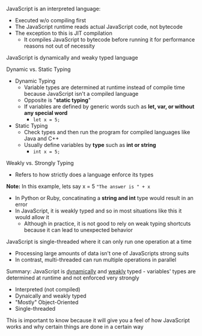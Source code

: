 JavaScript is an interpreted language:
- Executed w/o compiling first
- The JavaScript runtime reads actual JavaScript code, not bytecode
- The exception to this is JIT compilation
	- It compiles JavaScript to bytecode before running it for performance reasons not out of necessity

JavaScript is dynamically and weaky typed language

Dynamic vs. Static Typing
- Dynamic Typing
	- Variable types are determined at runtime instead of compile time because JavaScript isn't a compiled language
	- Opposite is "**static typing**"
	- If variables are defined by generic words such as **let, var, or without any special word**
		- `let x = 5;` 
- Static Typing
	- Check types and then run the program for compiled languages like Java and C++
	- Usually define variables by  **type** such as **int or string** 
		- `int x = 5;`

Weakly vs. Strongly Typing
- Refers to how strictly does a language enforce its types

**Note:** In this example, lets say x = 5
`"The answer is " + x`
- In Python or Ruby, concatinating a **string and int** type would result in an error
- In JavaScript, it is weakly typed and so in most situations like this it would allow it
	- Although in practice, it is not good to rely on weak typing shortcuts because it can lead to unexpected behavior

JavaScript is single-threaded where it can only run one operation at a time
- Processing large amounts of data isn't one of JavaScripts strong suits
- In contrast, multi-threaded can run multiple operations in parallel

Summary:
JavaScript is <u>dynamically</u> and <u>weakly</u> typed - variables' types are determined at runtime and not enforced very strongly
- Interpreted (not compiled)
- Dynaically and weakly typed
- "Mostly" Object-Oriented
- Single-threaded

This is important to know because it will give you a feel of how JavaScript works and why certain things are done in a certain way

